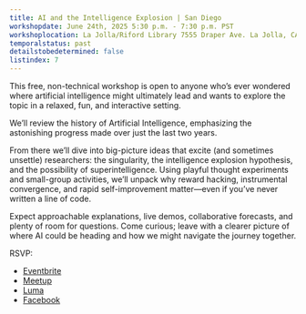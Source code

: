```yaml
---
title: AI and the Intelligence Explosion | San Diego
workshopdate: June 24th, 2025 5:30 p.m. - 7:30 p.m. PST
workshoplocation: La Jolla/Riford Library 7555 Draper Ave. La Jolla, CA 92037
temporalstatus: past
detailstobedetermined: false
listindex: 7
---
```

This free, non-technical workshop is open to anyone who’s ever wondered where artificial intelligence might ultimately lead and wants to explore the topic in a relaxed, fun, and interactive setting.

We’ll review the history of Artificial Intelligence, emphasizing the astonishing progress made over just the last two years.

From there we’ll dive into big-picture ideas that excite (and sometimes unsettle) researchers: the singularity, the intelligence explosion hypothesis, and the possibility of superintelligence. Using playful thought experiments and small-group activities, we’ll unpack why reward hacking, instrumental convergence, and rapid self-improvement matter—even if you’ve never written a line of code.

Expect approachable explanations, live demos, collaborative forecasts, and plenty of room for questions. Come curious; leave with a clearer picture of where AI could be heading and how we might navigate the journey together.

RSVP:

+ [Eventbrite](https://www.eventbrite.com/e/ai-and-the-intelligence-explosion-san-diego-tickets-1388682259019?aff=oddtdtcreator)
+ [Meetup](https://www.meetup.com/ai-safety-awareness-group-san-diego/events/308166589/)
+ [Luma](https://lu.ma/0ojwndtn)
+ [Facebook](https://www.facebook.com/events/2220228468432890/)

